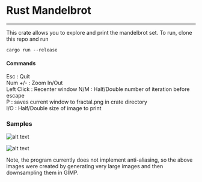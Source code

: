 # Rust Mandelbrot
---
This crate allows you to explore and print the mandelbrot set.
To run, clone this repo and run 
    
    cargo run --release
    


#### Commands

Esc :          Quit  
Num +/- : Zoom In/Out  
Left Click : Recenter window
N/M : Half/Double number of iteration before escape  
P : saves current window to fractal.png in crate directory  
I/O : Half/Double size of image to print
 
### Samples

![alt text](https://github.com/Goirad/mandelbrot-viewer/samples/sample1.jpg "Sample 1")

![alt text](https://github.com/Goirad/mandelbrot-viewer/samples/sample2.jpg "Sample 2")

Note, the program currently does not implement anti-aliasing, so the above images were created by generating very large images and then downsampling them in GIMP.